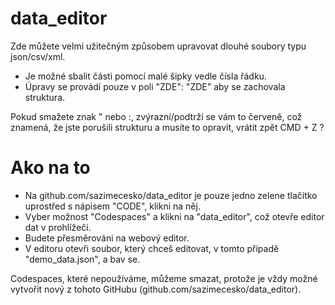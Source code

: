 # data_editor

Zde můžete velmi užitečným způsobem upravovat dlouhé soubory typu json/csv/xml.

- Je možné sbalit části pomocí malé šipky vedle čísla řádku.
- Úpravy se provádí pouze v poli  "ZDE": "ZDE"  aby se zachovala struktura.

Pokud smažete znak " nebo :, zvýrazní/podtrží se vám to červeně, což znamená, že jste porušili strukturu a musíte to opravit, vrátit zpět CMD + Z ?

# Ako na to

- Na github.com/sazimecesko/data_editor je pouze jedno zelene tlačítko uprostřed s nápisem "CODE", klikni na něj.
- Vyber možnost "Codespaces" a klikni na "data_editor", což otevře editor dat v prohlížeči.
- Budete přesměrováni na webový editor.
- V editoru otevři soubor, který chceš editovat, v tomto případě "demo_data.json", a bav se.


Codespaces, které nepoužíváme, můžeme smazat, protože je vždy možné vytvořit nový z tohoto GitHubu (github.com/sazimecesko/data_editor).
